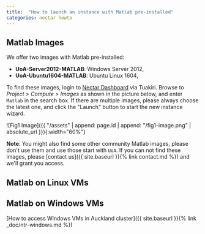 ```yaml
---
title:  "How to launch an instance with Matlab pre-installed"
categories: nectar howto
---
```




## Matlab Images

We offer two images with Matlab pre-installed:
- **UoA-Server2012-MATLAB**: Windows Server 2012, 
- **UoA-Ubuntu1604-MATLAB**: Ubuntu Linux 1604, 

To find these images, login to [Nectar Dashboard](https://dashboard.rc.nectar.org.au/) via Tuakiri. Browse to *Project > Compute > Images* as shown in the picture below, and enter `Matlab` in the search box. If there are multiple images, please always choose the latest one, and click the "Launch" button to start the new instance wizard.

![Fig1 Image]({{ "/assets" | append: page.id | append: "/fig1-image.png" | absolute_url }}){:width="60%"}

**Note**: You might also find some other community Matlab images, please don't use them and use those start with `UoA`. If you can not find these images, please [contact us]({{ site.baseurl }}{% link contact.md %}) and we'll grant you access.

## Matlab on Linux VMs


## Matlab on Windows VMs

[How to access Windows VMs in Auckland cluster]({{ site.baseurl }}{% link _doc/ntr-windows.md %})
